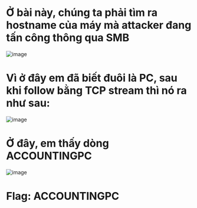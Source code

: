 # Ở bài này, chúng ta phải tìm ra hostname của máy mà attacker đang tấn công thông qua SMB

![image](https://github.com/anhshidou/EHCCTFTraining/assets/120787381/c79c303d-5c13-4de6-9344-995e91c580ab)

# Vì ở đây em đã biết đuôi là PC, sau khi follow bằng TCP stream thì nó ra như sau:

![image](https://github.com/anhshidou/EHCCTFTraining/assets/120787381/3caa4fed-dcc9-4696-9221-2253477e68b8)

# Ở đây, em thấy dòng ACCOUNTINGPC

![image](https://github.com/anhshidou/EHCCTFTraining/assets/120787381/d31e9ca5-a7c2-4add-8ab6-d0e9457972b1)

# Flag: ACCOUNTINGPC
